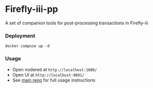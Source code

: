 # Firefly-iii-pp

A set of companion tools for post-processing transactions in Firefly-iii

### Deployment

```shell
docker compose up -d
```

### Usage

- Open nodered at `http://localhost:1880/`
- Open UI at `http://localhost:9091/`
- See [main repo](https://github.com/haondt/firefly-iii-p) for full usage instructions